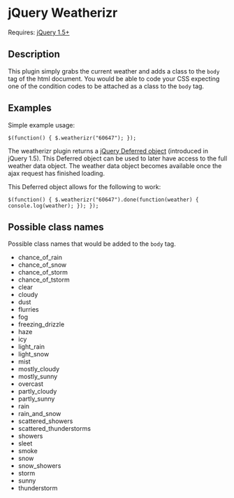 jQuery Weatherizr
=================

Requires: [jQuery 1.5+](http://api.jquery.com)

Description
-----------

This plugin simply grabs the current weather and adds a class to the `body` tag of the html document. You would be able to code your CSS expecting one of the condition codes to be attached as a class to the `body` tag.

Examples
--------

Simple example usage:

`
$(function() {
  $.weatherizr("60647");
});
`

The weatherizr plugin returns a [jQuery Deferred object](http://api.jquery.com/category/deferred-object/) (introduced in jQuery 1.5). This Deferred object can be used to later have access to the full weather data object. The weather data object becomes available once the ajax request has finished loading. 

This Deferred object allows for the following to work:

`
$(function() {
  $.weatherizr("60647").done(function(weather) {
    console.log(weather);
  });
});
`

Possible class names
--------------------

Possible class names that would be added to the `body` tag.

- chance\_of\_rain
- chance\_of\_snow
- chance\_of\_storm
- chance\_of\_tstorm
- clear
- cloudy
- dust
- flurries
- fog
- freezing\_drizzle
- haze
- icy
- light\_rain
- light\_snow
- mist
- mostly\_cloudy
- mostly\_sunny
- overcast
- partly\_cloudy
- partly\_sunny
- rain
- rain\_and\_snow
- scattered\_showers
- scattered\_thunderstorms
- showers
- sleet
- smoke
- snow
- snow\_showers
- storm
- sunny
- thunderstorm
